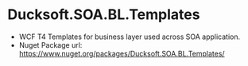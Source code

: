 # Ducksoft.SOA.BL.Templates
- WCF T4 Templates for business layer used across SOA application.
- Nuget Package url: https://www.nuget.org/packages/Ducksoft.SOA.BL.Templates/

